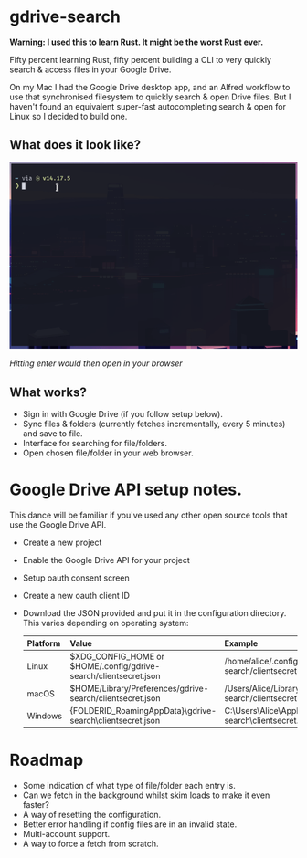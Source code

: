 # gdrive-search

**Warning: I used this to learn Rust. It might be the worst Rust ever.**

Fifty percent learning Rust, fifty percent building a CLI to very quickly
search & access files in your Google Drive.

On my Mac I had the Google Drive desktop app, and an Alfred workflow to use
that synchronised filesystem to quickly search & open Drive files. But I
haven't found an equivalent super-fast autocompleting search & open for Linux
so I decided to build one.

## What does it look like?

![demo](docs/gdrive_search_demo.gif)

_Hitting enter would then open in your browser_

## What works?

 - Sign in with Google Drive (if you follow setup below).
 - Sync files & folders (currently fetches incrementally, every 5 minutes) and
   save to file.
 - Interface for searching for file/folders.
 - Open chosen file/folder in your web browser.

# Google Drive API setup notes.

This dance will be familiar if you've used any other open source tools that
use the Google Drive API.

 - Create a new project
 - Enable the Google Drive API for your project
 - Setup oauth consent screen
 - Create a new oauth client ID
 - Download the JSON provided and put it in the configuration directory. This
   varies depending on operating system:
   
   |Platform | Value                                                             | Example                                                      |
   |---------|-----------------------------------                                |--------------------------------------------------------------|
   |Linux    | $XDG_CONFIG_HOME or $HOME/.config/gdrive-search/clientsecret.json | /home/alice/.config/gdrive-search/clientsecret.json              |
   |macOS    | $HOME/Library/Preferences/gdrive-search/clientsecret.json         | /Users/Alice/Library/Preferences/gdrive-search/clientsecret.json |
   |Windows  | {FOLDERID_RoamingAppData}\gdrive-search\clientsecret.json         | C:\Users\Alice\AppData\Roaming\gdrive-search\clientsecret.json   |

# Roadmap

 - Some indication of what type of file/folder each entry is.
 - Can we fetch in the background whilst skim loads to make it even faster?
 - A way of resetting the configuration.
 - Better error handling if config files are in an invalid state.
 - Multi-account support.
 - A way to force a fetch from scratch.
